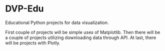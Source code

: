 # DVP-Edu
Educational Python projects for data visualization.


First couple of projects will be simple uses of Matplotlib.
Then there will be a couple of projects utilizing downloading data through API.
At last, there will be projects with Plotly.
